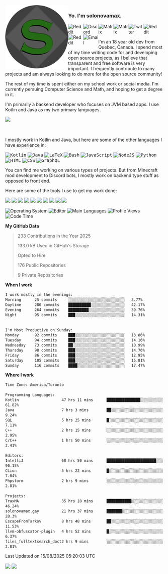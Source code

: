 <img align="left" alt="Avatar" width="200px" src="https://raw.githubusercontent.com/solonovamax/solonovamax/main/solonovamax-circle.png" />

### Yo. I'm solonovamax.

<a href="https://gitlab.com/solonovamax">
    <img align="left" alt="Reddit" width="48px" src="https://img.icons8.com/color/2x/gitlab.png">
</a>

<a href="https://discord.solonovamax.gay">
    <img align="left" alt="Discord" width="48px" src="https://img.icons8.com/color/2x/discord-logo.png">
</a>

<a href="https://matrix.to/#/@solonovamax:matrix.org?#gh-light-mode-only">
    <img align="left" alt="Matrix" width="48px" src="https://img.icons8.com/000000/material/2x/matrix-logo.png">
</a>
<a href="https://matrix.to/#/@solonovamax:matrix.org?#gh-dark-mode-only">
    <img align="left" alt="Matrix" width="48px" src="https://img.icons8.com/FFFFFF/material/2x/matrix-logo.png">
</a>

<a href="https://twitter.com/solonovamax">
    <img align="left" alt="Twitter" width="48px" src="https://img.icons8.com/color/2x/twitter.png">
</a>

<!-- <a href="https://twitch.tv/solonovamax">
    <img align="left" alt="Twitch" width="48px" src="https://img.icons8.com/color/2x/twitch.png">
</a> -->

<a href="https://reddit.com/u/solonovamax">
    <img align="left" alt="Reddit" width="48px" src="https://img.icons8.com/color/2x/reddit.png">
</a>

<a href="https://www.youtube.com/channel/UCTxCeyGu41WfEBT8mXpjHMA">
    <img align="left" alt="Reddit" width="48px" src="https://img.icons8.com/color/2x/youtube.png">
</a>

<a href="mailto:solonovamax@12oclockpoint.com">
    <img align="left" alt="Email" width="48px" src="https://img.icons8.com/fluency/2x/mail.png">
</a>

<!-- <a href="https://open.spotify.com/user/solonovamax">
    <img align="left" alt="Spotify" width="48px" src="https://img.icons8.com/color/2x/spotify.png">
</a> -->

<br/>
<br/>

I'm an 18 year old dev from Quebec, Canada.
I spend most of my time writing code for and developing open source projects, as I believe that transparent and free software is very important.
I frequently contribute to many projects and am always looking to do more for the open source community!

The rest of my time is spent either on my school work or social media. I'm currently persuing Computer Science and Math, and hoping to get a degree in it.

I'm primarily a backend developer who focuses on JVM based apps. I use Kotlin and Java as my two primary languages.


<a href="https://github.com/ryo-ma/github-profile-trophy"><img src="https://github-profile-trophy.vercel.app/?username=solonovamax&margin-w=15&row=1"/></a> 

<br/>

I mostly work in Kotlin and Java, but here are some of the other languages I have experience in:

<kbd><img height="32" alt="Kotlin" src="https://img.icons8.com/color/1x/kotlin.png"></kbd>
<kbd><img height="32" alt="Java" src="https://img.icons8.com/color/1x/java-coffee-cup-logo.png"></kbd>
<kbd><img height="32" alt="LaTeX" src="https://img.icons8.com/color/1x/latex.png"></kbd>
<kbd><img height="32" alt="Bash" src="https://img.icons8.com/color/1x/console.png"></kbd>
<kbd><img height="32" alt="JavaScript" src="https://img.icons8.com/color/1x/javascript.png"></kbd>
<kbd><img height="32" alt="NodeJS" src="https://img.icons8.com/color/1x/nodejs.png"></kbd>
<kbd><img height="32" alt="Python" src="https://img.icons8.com/color/1x/python.png"></kbd>
<kbd><img height="32" alt="HTML" src="https://img.icons8.com/color/1x/html-5.png"></kbd>
<kbd><img height="32" alt="CSS" src="https://img.icons8.com/color/1x/css3.png"></kbd>
<kbd><img height="32" alt="GraphQL" src="https://img.icons8.com/color/1x/graphql.png"></kbd>

You can find me working on various types of projects.
But from Minecraft mod development to Discord bots, I mostly work on backend type stuff as opposed to front end.

Here are some of the tools I use to get my work done:

<kbd><img height="32" src="https://img.icons8.com/color/2x/intellij-idea.png"></kbd>
<kbd><img height="32" src="https://img.icons8.com/color/2x/linux.png"></kbd>
<kbd><img height="32" src="https://img.icons8.com/fluent/2x/console.png"></kbd>
<kbd><img height="32" src="https://img.icons8.com/color/2x/open-source.png"></kbd>
<kbd><img height="32" src="https://img.icons8.com/color/2x/git.png"></kbd>
<kbd><img height="32" src="https://img.icons8.com/color/2x/docker.png"></kbd>
<kbd><img height="32" src="https://img.icons8.com/color/2x/mongodb.png"></kbd>
<kbd><img height="32" src="https://img.icons8.com/color/2x/nginx.png"></kbd>
<a href="?#gh-light-mode-only"><kbd><img height="32" src="https://img.icons8.com/metro/2x/mysql.png"></kbd></a>
<a href="?#gh-dark-mode-only"><kbd><img height="32" src="https://img.icons8.com/FFFFFF/metro/2x/mysql.png"></kbd></a>

![Operating System](https://img.shields.io/badge/OS-Arch%20Linux-informational?style=for-the-badge&logo=Arch%20Linux&logoColor=white&color=007ec6)
![Editor](https://img.shields.io/badge/Editor-IntelliJ%20Idea-informational?style=for-the-badge&logo=IntelliJ%20Idea&logoColor=white&color=007ec6)
![Main Languages](https://img.shields.io/badge/Main%20Languages-Java%20%26%20Kotlin-informational?style=for-the-badge&logo=Java&logoColor=white&color=007ec6)
![Profile Views](https://komarev.com/ghpvc/?username=solonovamax&color=blue&style=for-the-badge)
![Code Time](https://img.shields.io/endpoint?url=https://wakapi.solonovamax.gay/api/compat/shields/v1/solonovamax/interval:all_time&label=Code%20Time&style=for-the-badge&color=blue)

<!--START_SECTION:waka-->
**My GitHub Data**

> 233 Contributions in the Year 2025
> 
> 133.0 kB Used in GitHub's Storage
> 
> Opted to Hire
> 
> 176 Public Repositories
> 
> 9 Private Repositories
> 
**When I work** 

```text
I work mostly in the evenings: 
Morning      25 commits     ░░░░░░░░░░░░░░░░░░░░░░░░░   3.77% 
Daytime      280 commits    ██████████░░░░░░░░░░░░░░░   42.17% 
Evening      264 commits    █████████░░░░░░░░░░░░░░░░   39.76% 
Night        95 commits     ███░░░░░░░░░░░░░░░░░░░░░░   14.31%


I'm Most Productive on Sunday: 
Monday       92 commits     ███░░░░░░░░░░░░░░░░░░░░░░   13.86% 
Tuesday      94 commits     ███░░░░░░░░░░░░░░░░░░░░░░   14.16% 
Wednesday    73 commits     ██░░░░░░░░░░░░░░░░░░░░░░░   10.99% 
Thursday     98 commits     ███░░░░░░░░░░░░░░░░░░░░░░   14.76% 
Friday       86 commits     ███░░░░░░░░░░░░░░░░░░░░░░   12.95% 
Saturday     105 commits    ███░░░░░░░░░░░░░░░░░░░░░░   15.81% 
Sunday       116 commits    ████░░░░░░░░░░░░░░░░░░░░░   17.47%

```


**Where I work** 

```text
Time Zone: America/Toronto

Programming Languages: 
Kotlin                   47 hrs 11 mins      ███████████████░░░░░░░░░░   61.82% 
Java                     7 hrs 3 mins        ██░░░░░░░░░░░░░░░░░░░░░░░   9.24% 
SQL                      5 hrs 25 mins       █░░░░░░░░░░░░░░░░░░░░░░░░   7.11% 
C++                      2 hrs 15 mins       ░░░░░░░░░░░░░░░░░░░░░░░░░   2.95% 
C/C++                    1 hrs 50 mins       ░░░░░░░░░░░░░░░░░░░░░░░░░   2.41%

Editors: 
IntelliJ                 68 hrs 50 mins      ██████████████████████░░░   90.15% 
CLion                    5 hrs 22 mins       █░░░░░░░░░░░░░░░░░░░░░░░░   7.04% 
Phpstorm                 2 hrs 9 mins        ░░░░░░░░░░░░░░░░░░░░░░░░░   2.81%

Projects: 
TraxMA                   35 hrs 18 mins      ███████████░░░░░░░░░░░░░░   46.24% 
solonovamax.gay          21 hrs 37 mins      ███████░░░░░░░░░░░░░░░░░░   28.3% 
EscapeFromTarkov         8 hrs 48 mins       ██░░░░░░░░░░░░░░░░░░░░░░░   11.53% 
llvm-obfuscator-plugin   4 hrs 52 mins       █░░░░░░░░░░░░░░░░░░░░░░░░   6.37% 
files_fulltextsearch_doct2 hrs 9 mins        ░░░░░░░░░░░░░░░░░░░░░░░░░   2.81%

```


 Last Updated on 15/08/2025 05:20:03 UTC
<!--END_SECTION:waka-->

<div style="white-space:nowrap;width:100%;position: relative;display: inline-block">
<img align="center" src="https://github-readme-stats.vercel.app/api?username=solonovamax&custom_title=solonovamax%27s%20Github%20Stats&langs_count=5&include_all_commits=true&count_private=true&show_icons=true&theme=github_dark"/>
<img align="center" src="https://github-readme-stats.vercel.app/api/wakatime?api_domain=wakapi.dev&username=solonovamax&range=last_30_days&custom_title=solonovamax%27s+Primary+Languages+%28Last+Month%29&langs_count=10&show_icons=true&theme=github_dark"/>
</div>
